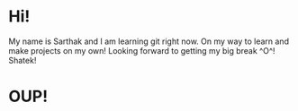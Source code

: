 # Hi!
My name is Sarthak and I am learning git right now. On my way to learn and make projects on my own! Looking forward to getting my big break ^O^!
Shatek!
# OUP!
